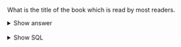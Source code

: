 ﻿What is the title of the book which is read by most readers.

<details>
<summary>Show answer</summary>

Title: Deception Point\
Id: 976\
Numbers of read: 253


</details>

<br/>

<details>
<summary>Show SQL</summary>

```sql
SELECT title, book_id, COUNT(*) as count
FROM book_read, book
WHERE book_read.book_id=book.id
  AND book_read.status='read'
GROUP BY title, book_id
ORDER BY count DESC
    LIMIT 1;
```

</details>

